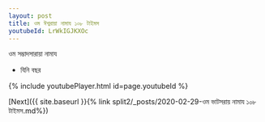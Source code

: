 ```yaml
---
layout: post
title: ওম ঈশ্বরায়া নামায ১০৮ টাইমস
youtubeId: LrWkIGJKXOc
---
```

 
 
 ওম সম্ভাদসারায়া নামায  
 
 -  যিনি বছর 
 
  
 
  
 
 
 
 
 
 


{% include youtubePlayer.html id=page.youtubeId %}
 
[Next]({{ site.baseurl }}{% link  split2/_posts/2020-02-29-ওম ভাটসরায় নামায ১০৮ টাইমস.md%})
 
